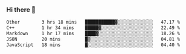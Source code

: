 ### Hi there 👋

<!--
**WShiBin/WShiBin** is a ✨ _special_ ✨ repository because its `README.md` (this file) appears on your GitHub profile.

Here are some ideas to get you started:

- 🔭 I’m currently working on ...
- 🌱 I’m currently learning ...
- 👯 I’m looking to collaborate on ...
- 🤔 I’m looking for help with ...
- 💬 Ask me about ...
- 📫 How to reach me: ...
- 😄 Pronouns: ...
- ⚡ Fun fact: ...
-->

<!--START_SECTION:waka-->

```txt
Other        3 hrs 18 mins   ███████████▓░░░░░░░░░░░░░   47.17 %
C++          1 hr 34 mins    █████▓░░░░░░░░░░░░░░░░░░░   22.49 %
Markdown     1 hr 17 mins    ████▓░░░░░░░░░░░░░░░░░░░░   18.26 %
JSON         20 mins         █▒░░░░░░░░░░░░░░░░░░░░░░░   04.81 %
JavaScript   18 mins         █░░░░░░░░░░░░░░░░░░░░░░░░   04.40 %
```

<!--END_SECTION:waka-->
